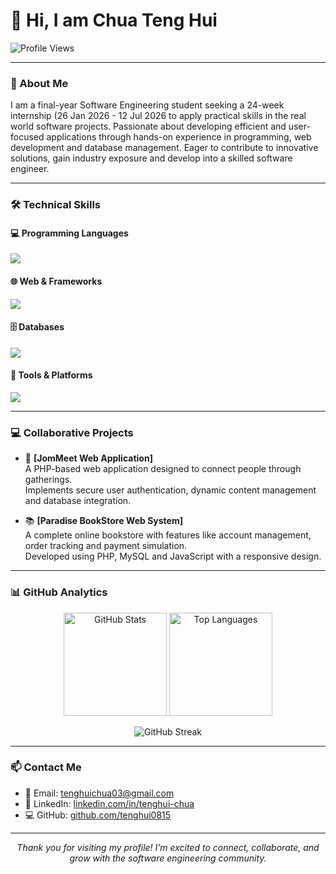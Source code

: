 # 👋 Hi, I am Chua Teng Hui  

<p align="left">
  <img src="https://komarev.com/ghpvc/?username=tenghui0815&label=Profile%20Views&color=0e75b6&style=flat" alt="Profile Views" />
</p>

---

### 💼 About Me  

I am a final-year Software Engineering student seeking a 24-week internship (26 Jan 2026 - 12 Jul 2026 to apply practical skills in the real world software projects. Passionate about developing efficient and user-focused applications through hands-on experience in programming, web development and database management. Eager to contribute to innovative solutions, gain industry exposure and develop into a skilled software engineer.

---

### 🛠️ Technical Skills  

#### 💻 Programming Languages  
<p align="left">
  <img src="https://skillicons.dev/icons?i=java,py,php,js,c" />
</p>

#### 🌐 Web & Frameworks  
<p align="left">
  <img src="https://skillicons.dev/icons?i=html,css,bootstrap,nginx" />
</p>

#### 🗄️ Databases  
<p align="left">
  <img src="https://skillicons.dev/icons?i=mysql,oracle" />
</p>

#### 🧰 Tools & Platforms  
<p align="left">
  <img src="https://skillicons.dev/icons?i=figma,opencv,jupyter" />
</p>

---

### 💻 Collaborative Projects  

- 🧩 **[JomMeet Web Application]**  
  A PHP-based web application designed to connect people through gatherings.  
  Implements secure user authentication, dynamic content management and database integration.  

- 📚 **[Paradise BookStore Web System]**  
  A complete online bookstore with features like account management, order tracking and payment simulation.  
  Developed using PHP, MySQL and JavaScript with a responsive design.  

---

### 📊 GitHub Analytics  

<p align="center">
  <img src="https://github-readme-stats.vercel.app/api?username=tenghui0815&show_icons=true&theme=tokyonight" alt="GitHub Stats" height="165" />
  <img src="https://github-readme-stats.vercel.app/api/top-langs?username=tenghui0815&show_icons=true&locale=en&layout=compact&theme=tokyonight" alt="Top Languages" height="165" />
</p>

<p align="center">
  <img src="https://github-readme-streak-stats.herokuapp.com/?user=tenghui0815&theme=tokyonight" alt="GitHub Streak" />
</p>

---

### 📫 Contact Me  

- 📧 Email: [tenghuichua03@gmail.com](mailto:tenghuichua03@gmail.com) 
- 💼 LinkedIn: [linkedin.com/in/tenghui-chua](https://www.linkedin.com/in/tenghui-chua)  
- 💻 GitHub: [github.com/tenghui0815](https://github.com/tenghui0815)  

---

<p align="center">
  <i>Thank you for visiting my profile! I’m excited to connect, collaborate, and grow with the software engineering community.</i><br><br>
</p>
